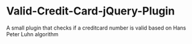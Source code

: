 Valid-Credit-Card-jQuery-Plugin
===============================

A small plugin that checks if a creditcard number is valid based on Hans Peter Luhn algorithm
